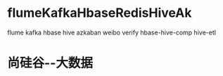 # flumeKafkaHbaseRedisHiveAk
flume kafka hbase hive azkaban weibo verify hbase-hive-comp hive-etl

# 尚硅谷--大数据

